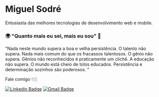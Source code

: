 # Miguel Sodré

  
Entusiasta das melhores tecnologias de desenvolvimento web e mobile.


### 🌍  "Quanto mais eu sei, mais eu sou"  🧠

  
"Nada neste mundo supera a boa e velha persistência. O talento não supera. Nada mais comum do que os fracassos talentosos. O gênio não supera. Gênios não reconhecidos é praticamente um clichê. A educação não supera. O mundo está cheio de tolos educados. Persistência e determinação sozinhos são poderosos. "

Fale comigo 👇🏼

[![Linkedin Badge](https://img.shields.io/badge/-Miguel%20Sodré-6633cc?style=flat-square&logo=Linkedin&logoColor=white&link=https://www.linkedin.com/in/miguel-sodré-36485a1a2/)](https://www.linkedin.com/in/miguel-sodré-36485a1a2/) [![Gmail Badge](https://img.shields.io/badge/-miguelsodre007@gmail.com-6633cc?style=flat-square&logo=Gmail&logoColor=white&link=mailto:miguel.sodre.007@gmail.com)](mailto:miguel.sodre.007@gmail.com)

